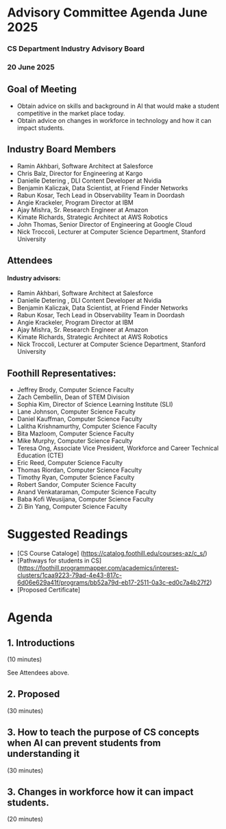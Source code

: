 # Advisory Committee Agenda June 2025
### CS Department Industry Advisory Board
### 20 June 2025

## Goal of Meeting
* Obtain advice on skills and background in AI that would make a student competitive in the market place today.
* Obtain advice on changes in workforce in technology and how it can impact students.

## Industry Board Members
* Ramin Akhbari, Software Architect at Salesforce
* Chris Balz, Director for Engineering at Kargo
* Danielle Detering , DLI Content Developer at Nvidia
* Benjamin Kaliczak, Data Scientist, at Friend Finder Networks
* Rabun Kosar, Tech Lead in Observability Team in Doordash
* Angie Krackeler, Program Director at IBM
* Ajay Mishra, Sr. Research Engineer at Amazon
* Kimate Richards, Strategic Architect at AWS Robotics
* John Thomas, Senior Director of Engineering at Google Cloud
* Nick Troccoli, Lecturer at Computer Science Department, Stanford University

## Attendees
#### Industry advisors:
* Ramin Akhbari, Software Architect at Salesforce
* Danielle Detering , DLI Content Developer at Nvidia
* Benjamin Kaliczak, Data Scientist, at Friend Finder Networks
* Rabun Kosar, Tech Lead in Observability Team in Doordash
* Angie Krackeler, Program Director at IBM
* Ajay Mishra, Sr. Research Engineer at Amazon
* Kimate Richards, Strategic Architect at AWS Robotics
* Nick Troccoli, Lecturer at Computer Science Department, Stanford University

## Foothill Representatives:
* Jeffrey Brody, Computer Science Faculty
* Zach Cembellin, Dean of STEM Division
* Sophia Kim, Director of Science Learning Institute (SLI)
* Lane Johnson, Computer Science Faculty
* Daniel Kauffman, Computer Science Faculty
* Lalitha Krishnamurthy, Computer Science Faculty
* Bita Mazloom, Computer Science Faculty
* Mike Murphy, Computer Science Faculty
* Teresa Ong, Associate Vice President, Workforce and Career Technical Education (CTE)
* Eric Reed, Computer Science Faculty
* Thomas Riordan, Computer Science Faculty
* Timothy Ryan, Computer Science Faculty
* Robert Sandor, Computer Science Faculty
* Anand Venkataraman, Computer Science Faculty
* Baba Kofi Weusijana, Computer Science Faculty
* Zi Bin Yang, Computer Science Faculty

# Suggested Readings
* [CS Course Cataloge] (https://catalog.foothill.edu/courses-az/c_s/)
* [Pathways for students in CS] (https://foothill.programmapper.com/academics/interest-clusters/1caa9223-79ad-4e43-817c-6d06e629a41f/programs/bb52a79d-eb17-2511-0a3c-ed0c7a4b27f2)
* [Proposed Certificate]

# Agenda
## 1. Introductions
(10 minutes)

See Attendees above.

## 2. Proposed 
(30 minutes)

## 3. How to teach the purpose of CS concepts when AI can prevent students from understanding it
(30 minutes)

## 3. Changes in workforce how it can impact students.
(20 minutes)






